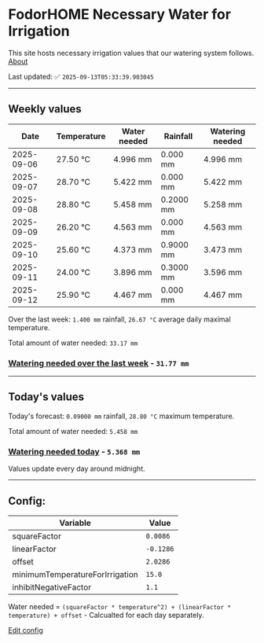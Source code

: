 # FodorHOME Necessary Water for Irrigation

This site hosts necessary irrigation values that our watering system follows. [About](https://github.com/redyau/irrigation)

Last updated: ✅ `2025-09-13T05:33:39.903045`

---

## Weekly values

| Date | Temperature | Water needed | Rainfall | Watering needed |
|-----|-----|-----|-----|-----|
| 2025-09-06 | 27.50 °C | 4.996 mm | 0.000 mm | 4.996 mm |
| 2025-09-07 | 28.70 °C | 5.422 mm | 0.000 mm | 5.422 mm |
| 2025-09-08 | 28.80 °C | 5.458 mm | 0.2000 mm | 5.258 mm |
| 2025-09-09 | 26.20 °C | 4.563 mm | 0.000 mm | 4.563 mm |
| 2025-09-10 | 25.60 °C | 4.373 mm | 0.9000 mm | 3.473 mm |
| 2025-09-11 | 24.00 °C | 3.896 mm | 0.3000 mm | 3.596 mm |
| 2025-09-12 | 25.90 °C | 4.467 mm | 0.000 mm | 4.467 mm |


Over the last week: `1.400 mm` rainfall, `26.67 °C` average daily maximal temperature.

Total amount of water needed: `33.17 mm`

### [Watering needed over the last week](lastweek.txt) - `31.77 mm`

---

## Today's values

Today's forecast: `0.09000 mm` rainfall, `28.80 °C` maximum temperature.

Total amount of water needed: `5.458 mm`

### [Watering needed today](today.txt) - `5.368 mm`

Values update every day around midnight.

---

## Config:

| Variable | Value |
|-----|-----|
| squareFactor | `0.0086` |
| linearFactor | `-0.1286` |
| offset | `2.0286` |
| minimumTemperatureForIrrigation | `15.0` |
| inhibitNegativeFactor | `1.1` |

Water needed = `(squareFactor * temperature^2) + (linearFactor * temperature) + offset` - Calcualted for each day separately.

[Edit config](https://github.com/RedyAu/irrigation/edit/main/config.json)
